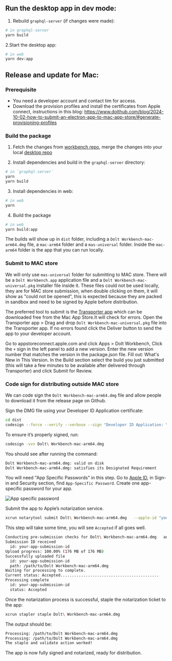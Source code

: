 ## Run the desktop app in dev mode:

1. Rebuild `graphql-server` (if changes were made):

```bash
# in graphql-server
yarn build
```

2.Start the desktop app:

```bash
# in web
yarn dev:app
```

## Release and update for Mac:

### Prerequisite

- You need a developer account and contact tim for access.
- Download the provision profiles and install the certificates from Apple connect, instructions in this blog: https://www.dolthub.com/blog/2024-10-02-how-to-submit-an-electron-app-to-mac-app-store/#generate-provisioning-profiles

### Build the package

1. Fetch the changes from [workbench repo](https://github.com/dolthub/dolt-workbench), merge the changes into your local [desktop repo](https://github.com/dolthub/dolt-workbench-desktop)

2. Install dependencies and build in the `graphql-server` directory:

```bash
# in `graphql-server`
yarn
yarn build
```

3. Install dependencies in web:

```bash
# in web
yarn
```

4. Build the package

```bash
# in web
yarn build:app
```

The builds will show up in `dist` folder, including a `Dolt Workbench-mac-arm64.dmg` file, a `mac-arm64` folder and a `mas-universal` folder. Inside the `mac-arm64` folder is the app that you can run locally.

### Submit to MAC store

We will only use `mas-universal` folder for submitting to MAC store. There will be a `Dolt Workbench.app` application file and a `Dolt Workbench-mac-universal.pkg` installer file inside it. These files could not be used locally, they are for MAC store submission, when double clicking on them, it will show as "could not be opened", this is expected because they are packed in sandbox and need to be signed by Apple before distribution.

The preferred tool to submit is the [Transporter app](https://apps.apple.com/us/app/transporter/id1450874784) which can be downloaded free from the Mac App Store.It will check for errors. Open the Transporter app > Drag and drop `Dolt Workbench-mac-universal.pkg` file into the Transporter app. If no errors found click the Deliver button to send the app to your developer account.

Go to appstoreconnect.apple.com and click Apps > Dolt Workbench, Click the `+` sign in the left panel to add a new version. Enter the new version number that matches the version in the package.json file. Fill out: What's New in This Version. In the Build section select the build you just submitted (this will take a few minutes to be available after delivered through Transporter) and click Submit for Review.

### Code sign for distributing outside MAC store

We can code sign the `Dolt Workbench-mac-arm64.dmg` file and allow people to download it from the release page on Github.

Sign the DMG file using your Developer ID Application certificate:

```bash
cd dist
codesign --force --verify --verbose --sign "Developer ID Application: Your Name (Team ID)" Dolt\ Workbench-mac-arm64.dmg
```

To ensure it’s properly signed, run:

```bash
codesign -vvv Dolt\ Workbench-mac-arm64.dmg
```

You should see after running the command:

```bash
Dolt Workbench-mac-arm64.dmg: valid on disk
Dolt Workbench-mac-arm64.dmg: satisfies its Designated Requirement
```

You will need "App Specific Passwords" in this step. Go to [Apple ID](https://account.apple.com/account/manage), in Sign-in and Security section, find `App-Specific Password`. Create one app-specific password for your app.

![App specific password](../images/app-specific-password.png)

Submit the app to Apple’s notarization service.

```bash
xcrun notarytool submit Dolt\ Workbench-mac-arm64.dmg   --apple-id "your-apple-id" --password "your-app-specific-password" --team-id "your-team-id" --wait
```

This step will take some time, you will see `Accepted` if all goes well.

```bash
Conducting pre-submission checks for Dolt\ Workbench-mac-arm64.dmg   and initiating connection to the Apple notary service...
Submission ID received
  id: your-app-submission-id
Upload progress: 100.00% (176 MB of 176 MB)
Successfully uploaded file
  id: your-app-submission-id
  path: /path/to/Dolt Workbench-mac-arm64.dmg
Waiting for processing to complete.
Current status: Accepted...........................................
Processing complete
  id: your-app-submission-id
  status: Accepted
```

Once the notarization process is successful, staple the notarization ticket to the app:

```bash
xcrun stapler staple Dolt\ Workbench-mac-arm64.dmg
```

The output should be:

```bash
Processing: /path/to/Dolt Workbench-mac-arm64.dmg
Processing: /path/to/Dolt Workbench-mac-arm64.dmg
The staple and validate action worked!
```

The app is now fully signed and notarized, ready for distribution.
